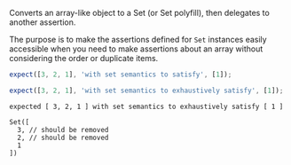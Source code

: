 Converts an array-like object to a Set (or Set polyfill), then delegates to another
assertion.

The purpose is to make the assertions defined for `Set` instances easily
accessible when you need to make assertions about an array without considering
the order or duplicate items.

```js
expect([3, 2, 1], 'with set semantics to satisfy', [1]);
```

```js
expect([3, 2, 1], 'with set semantics to exhaustively satisfy', [1]);
```

```output
expected [ 3, 2, 1 ] with set semantics to exhaustively satisfy [ 1 ]

Set([
  3, // should be removed
  2, // should be removed
  1
])
```
